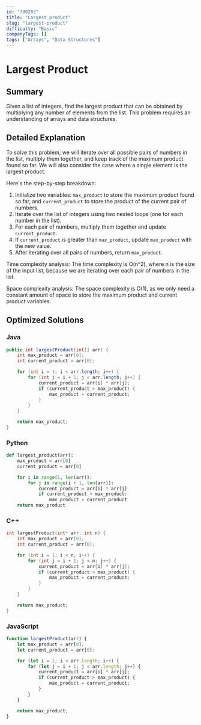 ```yaml
---
id: "700283"
title: "Largest product"
slug: "largest-product"
difficulty: "Basic"
companyTags: []
tags: ["Arrays", "Data Structures"]
---
```


# Largest Product

## Summary
Given a list of integers, find the largest product that can be obtained by multiplying any number of elements from the list. This problem requires an understanding of arrays and data structures.

## Detailed Explanation
To solve this problem, we will iterate over all possible pairs of numbers in the list, multiply them together, and keep track of the maximum product found so far. We will also consider the case where a single element is the largest product.

Here's the step-by-step breakdown:

1. Initialize two variables: `max_product` to store the maximum product found so far, and `current_product` to store the product of the current pair of numbers.
2. Iterate over the list of integers using two nested loops (one for each number in the list).
3. For each pair of numbers, multiply them together and update `current_product`.
4. If `current_product` is greater than `max_product`, update `max_product` with the new value.
5. After iterating over all pairs of numbers, return `max_product`.

Time complexity analysis: The time complexity is O(n^2), where n is the size of the input list, because we are iterating over each pair of numbers in the list.

Space complexity analysis: The space complexity is O(1), as we only need a constant amount of space to store the maximum product and current product variables.

## Optimized Solutions

### Java
```java
public int largestProduct(int[] arr) {
    int max_product = arr[0];
    int current_product = arr[0];

    for (int i = 1; i < arr.length; i++) {
        for (int j = i + 1; j < arr.length; j++) {
            current_product = arr[i] * arr[j];
            if (current_product > max_product) {
                max_product = current_product;
            }
        }
    }

    return max_product;
}
```

### Python
```python
def largest_product(arr):
    max_product = arr[0]
    current_product = arr[0]

    for i in range(1, len(arr)):
        for j in range(i + 1, len(arr)):
            current_product = arr[i] * arr[j]
            if current_product > max_product:
                max_product = current_product
    return max_product
```

### C++
```cpp
int largestProduct(int* arr, int n) {
    int max_product = arr[0];
    int current_product = arr[0];

    for (int i = 1; i < n; i++) {
        for (int j = i + 1; j < n; j++) {
            current_product = arr[i] * arr[j];
            if (current_product > max_product) {
                max_product = current_product;
            }
        }
    }

    return max_product;
}
```

### JavaScript
```javascript
function largestProduct(arr) {
    let max_product = arr[0];
    let current_product = arr[0];

    for (let i = 1; i < arr.length; i++) {
        for (let j = i + 1; j < arr.length; j++) {
            current_product = arr[i] * arr[j];
            if (current_product > max_product) {
                max_product = current_product;
            }
        }
    }

    return max_product;
}
```